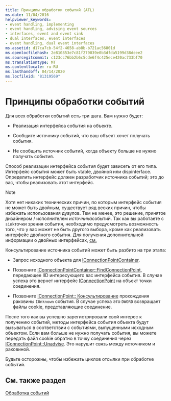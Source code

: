 ```yaml
---
title: Принципы обработки событий (ATL)
ms.date: 11/04/2016
helpviewer_keywords:
- event handling, implementing
- event handling, advising event sources
- interfaces, event and event sink
- dual interfaces, event interfaces
- event handling, dual event interfaces
ms.assetid: d17ca7cb-54f2-4658-ab8b-b721ac56801d
ms.openlocfilehash: 2e810853e7c81f279039e0b3dfda5199d38deee2
ms.sourcegitcommit: c123cc76bb2b6c5cde6f4c425ece420ac733bf70
ms.translationtype: MT
ms.contentlocale: ru-RU
ms.lasthandoff: 04/14/2020
ms.locfileid: "81319569"
---
```

# <a name="event-handling-principles"></a>Принципы обработки событий

Для всех обработки событий есть три шага. Вам нужно будет:

- Реализация интерфейса события на объекте.

- Сообщите источнику событий, что ваш объект хочет получать события.

- Не сообщить источник событий, когда объекту больше не нужно получать события.

Способ реализации интерфейса события будет зависеть от его типа. Интерфейс события может быть vtable, двойной или dispinterface. Определить интерфейс должен разработчик источника событий; это до вас, чтобы реализовать этот интерфейс.

> [!NOTE]
> Хотя нет никаких технических причин, по которым интерфейс события не может быть двойным, существует ряд веских причин, чтобы избежать использования дуаулов. Тем не менее, это решение, принятое дизайнером / исполнителем *источника*событий. Так как вы работаете с `sink`точки зрения события, необходимо предусмотреть возможность того, что у вас может не быть другого выбора, кроме как реализовать интерфейс двойного события. Для получения дополнительной информации о двойных интерфейсах, [см.](../atl/dual-interfaces-and-atl.md)

Консультирование источника событий может быть разбито на три этапа:

- Запрос исходного объекта для [IConnectionPointContainer](/windows/win32/api/ocidl/nn-ocidl-iconnectionpointcontainer).

- Позвоните [iConnectionPointContainer::FindConnectionPoint,](/windows/win32/api/ocidl/nf-ocidl-iconnectionpointcontainer-findconnectionpoint) передающее IID интересующего вас интерфейса события. В случае успеха это вернет интерфейс [IConnectionPoint](/windows/win32/api/ocidl/nn-ocidl-iconnectionpoint) на объект точки соединения.

- Позвоните [iConnectionPoint:: Консультирование](/windows/win32/api/ocidl/nf-ocidl-iconnectionpoint-advise) прохождения раковины `IUnknown` события. В случае успеха это `DWORD` возвращает файлы cookie, представляющие соединение.

После того как вы успешно зарегистрировали свой интерес к получению событий, методы интерфейса события объекта будут вызываться в соответствии с событиями, выпущенными исходным объектом. Если вам больше не нужно получать события, вы можете передать файл cookie обратно в точку соединения через [IConnectionPoint::Unadvise](/windows/win32/api/ocidl/nf-ocidl-iconnectionpoint-unadvise). Это нарушит связь между источником и раковиной.

Будьте осторожны, чтобы избежать циклов отсылки при обработке событий.

## <a name="see-also"></a>См. также раздел

[Обработка событий](../atl/event-handling-and-atl.md)
